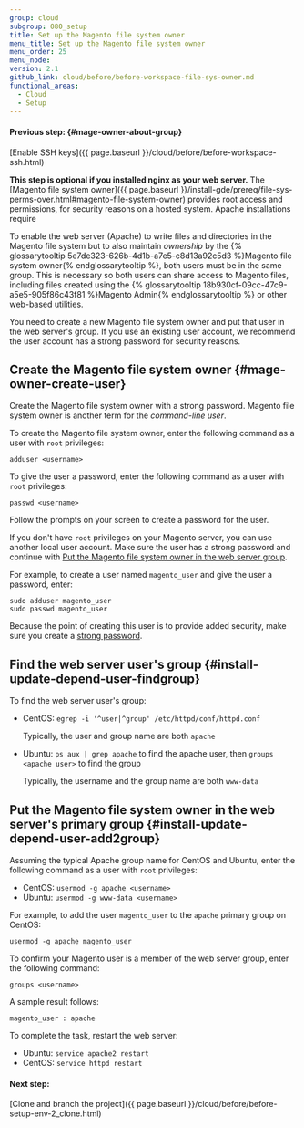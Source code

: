```yaml
---
group: cloud
subgroup: 080_setup
title: Set up the Magento file system owner
menu_title: Set up the Magento file system owner
menu_order: 25
menu_node:
version: 2.1
github_link: cloud/before/before-workspace-file-sys-owner.md
functional_areas:
  - Cloud
  - Setup
---
```

#### Previous step: {#mage-owner-about-group}
[Enable SSH keys]({{ page.baseurl }}/cloud/before/before-workspace-ssh.html)

**This step is optional if you installed nginx as your web server.** The [Magento file system owner]({{ page.baseurl }}/install-gde/prereq/file-sys-perms-over.html#magento-file-system-owner) provides root access and permissions, for security reasons on a hosted system. Apache installations require

To enable the web server (Apache) to write files and directories in the Magento file system but to also maintain *ownership* by the {% glossarytooltip 5e7de323-626b-4d1b-a7e5-c8d13a92c5d3 %}Magento file system owner{% endglossarytooltip %}, both users must be in the same group. This is necessary so both users can share access to Magento files, including files created using the {% glossarytooltip 18b930cf-09cc-47c9-a5e5-905f86c43f81 %}Magento Admin{% endglossarytooltip %} or other web-based utilities.

You need to create a new Magento file system owner and put that user in the web server's group. If you use an existing user account, we recommend the user account has a strong password for security reasons.

## Create the Magento file system owner {#mage-owner-create-user}
Create the Magento file system owner with a strong password. Magento file system owner is another term for the *command-line user*.

To create the Magento file system owner, enter the following command as a user with `root` privileges:

	adduser <username>

To give the user a password, enter the following command as a user with `root` privileges:

	passwd <username>

Follow the prompts on your screen to create a password for the user.

<div class="bs-callout bs-callout-warning">
    <p>If you don't have <code>root</code> privileges on your Magento server, you can use another local user account. Make sure the user has a strong password and continue with <a href="#install-update-depend-user-add2group">Put the Magento file system owner in the web server group</a>.</p>
</div>

For example, to create a user named `magento_user` and give the user a password, enter:

	sudo adduser magento_user
	sudo passwd magento_user

<div class="bs-callout bs-callout-warning">
    <p>Because the point of creating this user is to provide added security, make sure you create a <a href="https://en.wikipedia.org/wiki/Password_strength" target="_blank">strong password</a>.</p>
</div>


## Find the web server user's group {#install-update-depend-user-findgroup}

To find the web server user's group:

*	CentOS: `egrep -i '^user|^group' /etc/httpd/conf/httpd.conf`

	Typically, the user and group name are both `apache`
*	Ubuntu: `ps aux | grep apache` to find the apache user, then `groups <apache user>` to find the group

	Typically, the username and the group name are both `www-data`


## Put the Magento file system owner in the web server's primary group {#install-update-depend-user-add2group}

Assuming the typical Apache group name for CentOS and Ubuntu, enter the following command as a user with `root` privileges:

*	CentOS: `usermod -g apache <username>`
*	Ubuntu: `usermod -g www-data <username>`

For example, to add the user `magento_user` to the `apache` primary group on CentOS:

	usermod -g apache magento_user

To confirm your Magento user is a member of the web server group, enter the following command:

	groups <username>

A sample result follows:

	magento_user : apache

To complete the task, restart the web server:

*	Ubuntu: `service apache2 restart`
*	CentOS: `service httpd restart`

#### Next step:
[Clone and branch the project]({{ page.baseurl }}/cloud/before/before-setup-env-2_clone.html)

